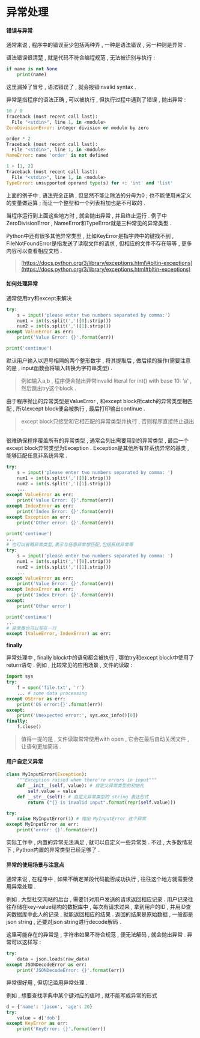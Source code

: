# 异常处理

#### 错误与异常

通常来说 , 程序中的错误至少包括两种弄 , 一种是语法错误 , 另一种则是异常 .

语法错误很清楚 , 就是代码不符合编程规范 , 无法被识别与执行 :

```py
if name is not None
    print(name)
```

这里漏掉了冒号 , 语法错误了 , 就会报错invalid syntax .

异常是指程序的语法正确 , 可以被执行 , 但执行过程中遇到了错误 , 抛出异常 :

```py
10 / 0
Traceback (most recent call last):
  File "<stdin>", line 1, in <module>
ZeroDivisionError: integer division or modulo by zero

order * 2
Traceback (most recent call last):
  File "<stdin>", line 1, in <module>
NameError: name 'order' is not defined

1 + [1, 2]
Traceback (most recent call last):
  File "<stdin>", line 1, in <module>
TypeError: unsupported operand type(s) for +: 'int' and 'list'
```

上面的例子中 , 语法完全正确 , 但显然不能让除法的分母为0 ; 也不能使用未定义的变量做运算 ; 而让一个整型和一个列表相加也是不可取的 .

当程序运行到上面这些地方时 , 就会抛出异常 , 并且终止运行 . 例子中ZeroDivisionError , NameError和TypeError就是三种常见的异常类型 .

Python中还有很多其他异常类型 , 比如KeyError是指字典中的键找不到 , FileNotFoundError是指发送了读取文件的请求 , 但相应的文件不存在等等 , 更多内容可以查看相应文档 .

> [https://docs.python.org/3/library/exceptions.html\#bltin-exceptions](https://docs.python.org/3/library/exceptions.html#bltin-exceptions)

#### 如何处理异常

通常使用try和except来解决

```py
try:
    s = input('please enter two numbers separated by comma:')
    num1 = int(s.split(',')[0].strip())
    num2 = int(s.split(',')[1].strip())
except ValueError as err:
    print('Value Error: {}'.format(err))

print('continue')
```

默认用户输入以逗号相隔的两个整形数字 , 将其提取后 , 做后续的操作\(需要注意的是 , input函数会将输入转换为字符串类型\) .

> 例如输入a,b , 程序便会抛出异常invalid literal for int\(\) with base 10: 'a' , 然后跳出try这个block .

由于程序抛出的异常类型是ValueError , 和except block所catch的异常类型相匹配 , 所以except block便会被执行 , 最后打印输出continue .

> except block只接受和它相匹配的异常类型并执行 , 否则程序直接终止退出 .

很难确保程序覆盖所有的异常类型 , 通常会列出需要用到的异常类型 , 最后一个except block异常类型为Exception . Exception是其他所有非系统异常的基类 , 能够匹配任意非系统异常 .

```py
try:
    s = input('please enter two numbers separated by comma: ')
    num1 = int(s.split(',')[0].strip())
    num2 = int(s.split(',')[1].strip())
    ...
except ValueError as err:
    print('Value Error: {}'.format(err))
except IndexError as err:
    print('Index Error: {}'.format(err))
except Exception as err:
    print('Other error: {}'.format(err))

print('continue')
...
# 也可以省略异常类型,表示与任意异常想匹配,包括系统异常等
try:
    s = input('please enter two numbers separated by comma: ')
    num1 = int(s.split(',')[0].strip())
    num2 = int(s.split(',')[1].strip())
    ...
except ValueError as err:
    print('Value Error: {}'.format(err))
except IndexError as err:
    print('Index Error: {}'.format(err))
except:
    print('Other error')

print('continue')
...
# 异常类也可以写在一行
except (ValueError, IndexError) as err:
```

**finally**

异常处理中 , finally block中的语句都会被执行 , 哪怕try和except block中使用了return语句 . 例如 , 比较常见的应用场景 , 文件的读取 :

```py
import sys
try:
    f = open('file.txt', 'r')
    ... # some data processing
except OSError as err:
    print('OS error:{}'.format(err))
except:
    print('Unexpected error:', sys.exc_info()[0])
finally:
    f.close()
```

> 值得一提的是 , 文件读取常常使用with open , 它会在最后自动关闭文件 , 让语句更加简洁 .

#### 用户自定义异常

```py
class MyInputError(Exception):
    """Exception raised when there're errors in input"""
    def __init__(self, value): # 自定义异常类型的初始化
        self.value = value
    def __str__(self): # 自定义异常类型的 string 表达形式
        return ("{} is invalid input".format(repr(self.value)))

try:
    raise MyInputError(1) # 抛出 MyInputError 这个异常
except MyInputError as err:
    print('error: {}'.format(err))
```

实际工作中 , 内置的异常无法满足 , 就可以自定义一些异常类 . 不过 , 大多数情况下 , Python内置的异常类型已经足够了 .

#### 异常的使用场景与注意点

通常来说 , 在程序中 , 如果不确定某段代码能否成功执行 , 往往这个地方就需要使用异常处理 .

例如 , 大型社交网站的后台 , 需要针对用户发送的请求返回相应记录 . 用户记录往往存储在key-value结构的数据库中 , 每次有请求过来 , 拿到用户的ID , 并用ID查询数据库中此人的记录 , 就能返回相应的结果 . 返回的结果是原始数据 , 一般都是json string , 还要对json string进行decode解码 .

这里可能存在的异常是 , 字符串如果不符合规范 , 便无法解码 , 就会抛出异常 . 异常可以这样写 :

```py
try:
    data = json.loads(raw_data)
except JSONDecodeError as err:
    print('JSONDecodeError: {}'.format(err))
```

异常很好用 , 但切记滥用异常处理 . 

例如 , 想要查找字典中某个键对应的值时 , 就不能写成异常的形式

```py
d = {'name': 'jason', 'age': 20}
try:
    value = d['dob']
except KeyError as err:
    print('KeyError: {}'.format(err))
```



